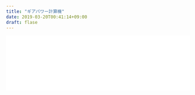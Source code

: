 ```yaml
---
title: "ギアパワー計算機"
date: 2019-03-20T00:41:14+09:00
draft: flase
---
```

<iframe frameborder="0" width="100%" scrolling="no" onload="this.style.height = this.contentWindow.document.body.scrollHeight + 'px';" src="/ika"></iframe>
